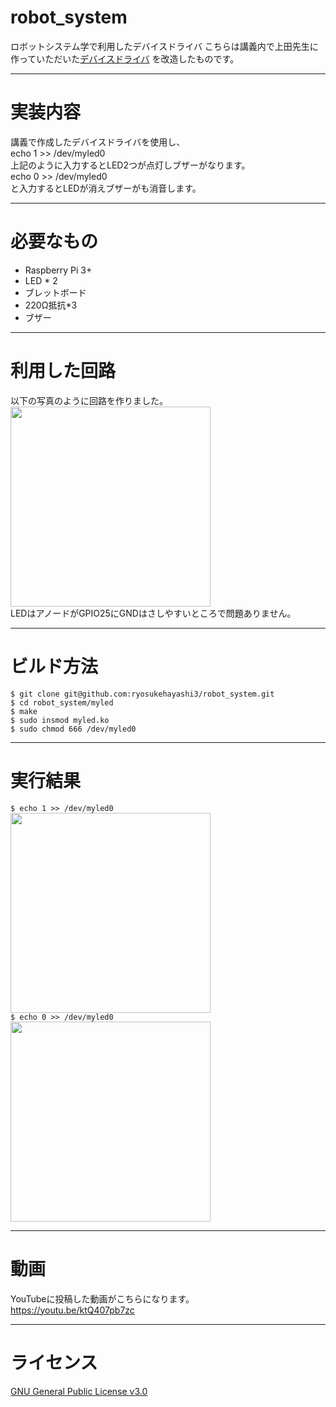# robot_system
ロボットシステム学で利用したデバイスドライバ
こちらは講義内で上田先生に作っていただいた[デバイスドライバ](https://github.com/ryuichiueda/robosys_device_drivers/blob/master/myled.c)
を改造したものです。
***
# 実装内容  
講義で作成したデバイスドライバを使用し、  
echo 1 >> /dev/myled0  
上記のように入力するとLED2つが点灯しブザーがなります。  
echo 0 >> /dev/myled0  
と入力するとLEDが消えブザーがも消音します。
***
# 必要なもの  
* Raspberry Pi 3+
* LED * 2  
* ブレットボード  
* 220Ω抵抗*3  
* ブザー  
***
# 利用した回路  
以下の写真のように回路を作りました。  
<img src="https://user-images.githubusercontent.com/94128516/146244268-42220ff1-2d94-42e7-85cd-d25c9455e6f1.jpg" width="320">  
LEDはアノードがGPIO25にGNDはさしやすいところで問題ありません。  
***
# ビルド方法  
`$ git clone git@github.com:ryosukehayashi3/robot_system.git`  
`$ cd robot_system/myled`  
`$ make`  
`$ sudo insmod myled.ko`  
`$ sudo chmod 666 /dev/myled0`  
***
# 実行結果  
`$ echo 1 >> /dev/myled0`  
<img src="https://user-images.githubusercontent.com/94128516/146244292-9c64f58f-76d6-4c98-9e50-f69da43680f9.jpg" width="320">  
`$ echo 0 >> /dev/myled0`  
<img src="https://user-images.githubusercontent.com/94128516/146244268-42220ff1-2d94-42e7-85cd-d25c9455e6f1.jpg" width="320">  
***
# 動画  
YouTubeに投稿した動画がこちらになります。  
<https://youtu.be/ktQ407pb7zc>
***
# ライセンス  
[GNU General Public License v3.0](https://github.com/ryosukehayashi3/robot_system/blob/main/LICENSE)
